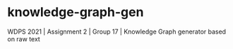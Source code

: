 # knowledge-graph-gen
WDPS 2021 | Assignment 2 | Group 17 | Knowledge Graph generator based on raw text

